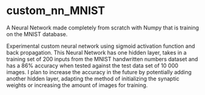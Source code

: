 # custom_nn_MNIST
A Neural Network made completely from scratch with Numpy that is training on the MNIST database.

Experimental custom neural network using sigmoid activation function and back propagation. This Neural Network has one hidden layer, takes in a training set of 200 inputs from the MNIST handwritten numbers dataset and has a 86% accuracy when tested against the test data set of 10 000 images. I plan to increase the accuracy in the future by potentially adding another hidden layer, adapting the method of initializing the synaptic weights or increasing the amount of images for training.
